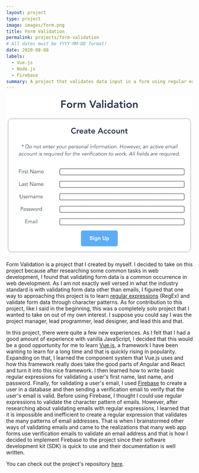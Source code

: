 ```yaml
---
layout: project
type: project
image: images/form.png
title: Form Validation
permalink: projects/form-validation
# All dates must be YYYY-MM-DD format!
date: 2020-08-08
labels:
  - Vue.js
  - Node.js
  - Firebase
summary: A project that validates data input in a form using regular expressions and Firebase.
---
```


<img class="ui image" src="../images/form-validation.png">

Form Validation is a project that I created by myself. I decided to take on this project because after researching some common tasks in web development, I found that validating form data is a common occurrence in web development. As I am not exactly well versed in what the industry standard is with validating form data other than emails, I figured that one way to approaching this project is to learn [regular expressions](https://developer.mozilla.org/en-US/docs/Web/JavaScript/Guide/Regular_Expressions) (RegEx) and validate form data through character patterns. As for contribution to this project, like I said in the beginning, this was a completely solo project that I wanted to take on out of my own interest. I suppose you could say I was the project manager, lead programmer, lead designer, and lead this and that.

In this project, there were quite a few new experiences. As I felt that I had a good amount of experience with vanilla JavaScript, I decided that this would be a good opportunity for me to learn [Vue.js](https://vue.js.org/), a framework I have been wanting to learn for a long time and that is quickly rising in popularity. Expanding on that, I learned the component system that Vue.js uses and how this framework really does take the good parts of Angular and React and turn it into this nice framework. I then learned how to write basic regular expressions for validating a user's first name, last name, and password. Finally, for validating a user's email, I used [Firebase](https://firebase.google.com/) to create a user in a database and then sending a verification email to verify that the user's email is valid. Before using Firebase, I thought I could use regular expressions to validate the character pattern of emails. However, after researching about validating emails with regular expressions, I learned that it is impossible and inefficient to create a regular expression that validates the many patterns of email addresses. That is when I brainstormed other ways of validating emails and came to the realizations that many web app forms use verification emails to validate an email address and that is how I decided to implement Firebase to the project since their software development kit (SDK) is quick to use and their documentation is well written.

You can check out the project's repository [here](https://github.com/jackiewong99/form-validation).
